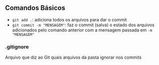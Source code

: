 ## Comandos Básicos
- `git add .`: adiciona todos os arquivos para dar o commit
- `git commit -m "MENSAGEM"`: faz o commit (salva) o estado dos arquivos adicionados pelo comando anterior com a mensagem passada em `-m "MENSAGEM"`

### .gitignore
Arquivo que diz ao Git quais arquivos da pasta ignorar nos commits
